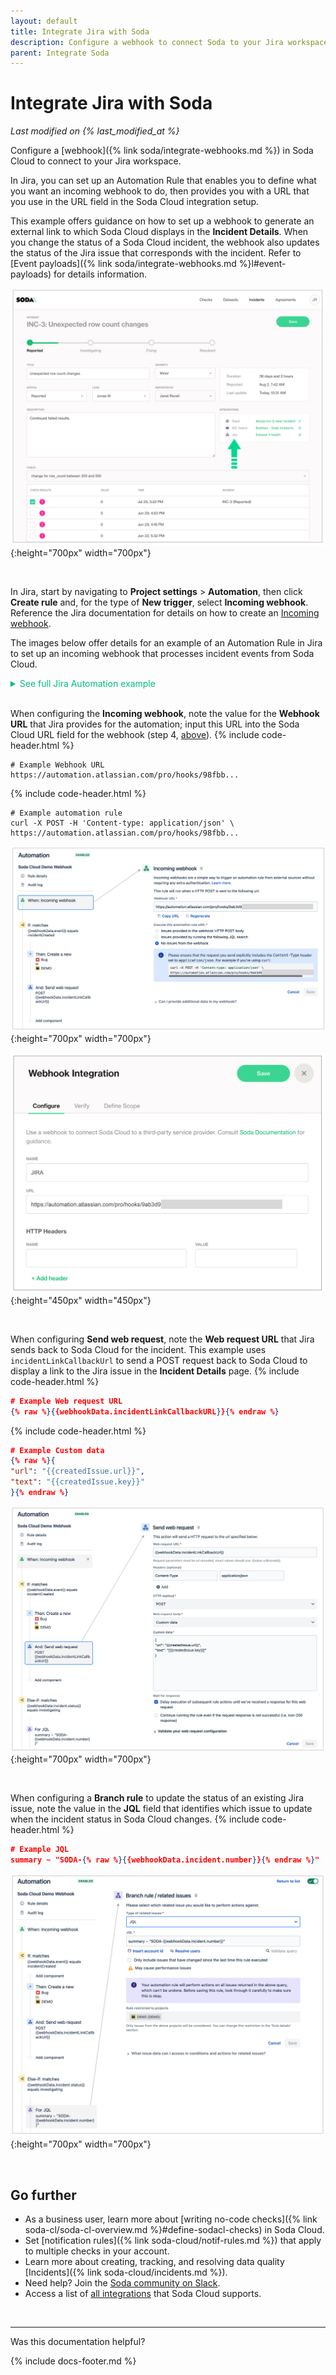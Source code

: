 ```yaml
---
layout: default
title: Integrate Jira with Soda
description: Configure a webhook to connect Soda to your Jira workspace.
parent: Integrate Soda
---
```


# Integrate Jira with Soda 
*Last modified on {% last_modified_at %}*

Configure a [webhook]({% link soda/integrate-webhooks.md %}) in Soda Cloud to connect to your Jira workspace.

In Jira, you can set up an Automation Rule that enables you to define what you want an incoming webhook to do, then provides you with a URL that you use in the URL field in the Soda Cloud integration setup. 

This example offers guidance on how to set up a webhook to generate an external link to which Soda Cloud displays in the **Incident Details**. When you change the status of a Soda Cloud incident, the webhook also updates the status of the Jira issue that corresponds with the incident. Refer to [Event payloads]({% link soda/integrate-webhooks.md %}l#event-payloads) for details information.

![webhook-incident](/assets/images/webhook-incident.png){:height="700px" width="700px"} 

<br />

In Jira, start by navigating to **Project settings** > **Automation**, then click **Create rule** and, for the type of **New trigger**, select **Incoming webhook**. Reference the Jira documentation for details on how to create an <a href="https://confluence.atlassian.com/automation070/triggers-1014664599.html" target="_blank">Incoming webhook</a>. 

The images below offer details for an example of an Automation Rule in Jira to set up an incoming webhook that processes incident events from Soda Cloud. 

<details>
  <summary style="color:#00BC7E">See full Jira Automation example</summary>
  <img src="/assets/images/webhook-automation.png" width="350">
</details>

<br />

When configuring the **Incoming webhook**, note the value for the **Webhook URL** that Jira provides for the automation; input this URL into the Soda Cloud URL field for the webhook (step 4, [above](#configure-a-webhook)).
{% include code-header.html %}
```shell
# Example Webhook URL
https://automation.atlassian.com/pro/hooks/98fbb...
```
{% include code-header.html %}
```shell
# Example automation rule
curl -X POST -H 'Content-type: application/json' \
https://automation.atlassian.com/pro/hooks/98fbb...
```

![webhook-incoming](/assets/images/webhook-incoming.png){:height="700px" width="700px"} 

![webhook-config](/assets/images/webhook-config.png){:height="450px" width="450px"} 

<br />

When configuring **Send web request**, note the **Web request URL** that Jira sends back to Soda Cloud for the incident. This example uses `incidentLinkCallbackUrl` to send a POST request back to Soda Cloud to display a link to the Jira issue in the **Incident Details** page.
{% include code-header.html %}
```json
# Example Web request URL
{% raw %}{{webhookData.incidentLinkCallbackURL}}{% endraw %}
```
{% include code-header.html %}
```json
# Example Custom data
{% raw %}{
"url": "{{createdIssue.url}}",
"text": "{{createdIssue.key}}"
}{% endraw %}
```

![webhook-send-request](/assets/images/webhook-send-request.png){:height="700px" width="700px"} 

<br />

When configuring a **Branch rule** to update the status of an existing Jira issue, note the value in the **JQL** field that identifies which issue to update when the incident status in Soda Cloud changes.
{% include code-header.html %}
```json
# Example JQL
summary ~ "SODA-{% raw %}{{webhookData.incident.number}}{% endraw %}"
```
![webhook-branch-rule](/assets/images/webhook-branch-rule.png){:height="700px" width="700px"} 

<br />



## Go further

* As a business user, learn more about [writing no-code checks]({% link soda-cl/soda-cl-overview.md %}#define-sodacl-checks) in Soda Cloud.
* Set [notification rules]({% link soda-cloud/notif-rules.md %}) that apply to multiple checks in your account. 
* Learn more about creating, tracking, and resolving data quality [Incidents]({% link soda-cloud/incidents.md %}).
* Need help? Join the <a href="https://community.soda.io/slack" target="_blank"> Soda community on Slack</a>.
* Access a list of <a href="https://www.soda.io/integrations" target="_blank">all integrations</a> that Soda Cloud supports.
<br />

---

Was this documentation helpful?

<!-- LikeBtn.com BEGIN -->
<span class="likebtn-wrapper" data-theme="tick" data-i18n_like="Yes" data-ef_voting="grow" data-show_dislike_label="true" data-counter_zero_show="true" data-i18n_dislike="No"></span>
<script>(function(d,e,s){if(d.getElementById("likebtn_wjs"))return;a=d.createElement(e);m=d.getElementsByTagName(e)[0];a.async=1;a.id="likebtn_wjs";a.src=s;m.parentNode.insertBefore(a, m)})(document,"script","//w.likebtn.com/js/w/widget.js");</script>
<!-- LikeBtn.com END -->

{% include docs-footer.md %}